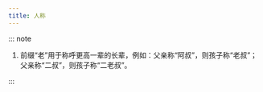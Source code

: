 ```yaml
---
title: 人称
---
```


<script setup>
import TAppendix from '@components/TAppendix.vue';
import file from '@public/data/appendix/relationships.csv?raw';
</script>

<TAppendix :file="file" />


::: note

1. 前缀“老”用于称呼更高一辈的长辈，例如：父亲称“阿叔”，则孩子称“老叔”；父亲称“二叔”，则孩子称“二老叔”。

:::
